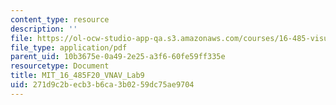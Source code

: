 ```yaml
---
content_type: resource
description: ''
file: https://ol-ocw-studio-app-qa.s3.amazonaws.com/courses/16-485-visual-navigation-for-autonomous-vehicles-vnav-fall-2020/271d9c2becb3b6ca3b0259dc75ae9704_MIT_16_485F20_Lab9Slides.pdf
file_type: application/pdf
parent_uid: 10b3675e-0a49-2e25-a3f6-60fe59ff335e
resourcetype: Document
title: MIT_16_485F20_VNAV_Lab9
uid: 271d9c2b-ecb3-b6ca-3b02-59dc75ae9704
---
```

